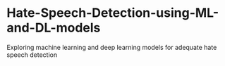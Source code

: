 # Hate-Speech-Detection-using-ML-and-DL-models
Exploring machine learning and deep learning models for adequate hate speech detection  
